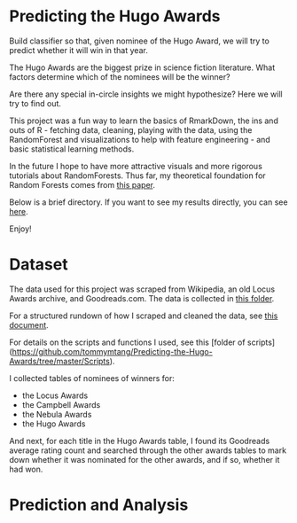 # Predicting the Hugo Awards
Build classifier so that, given nominee of the Hugo Award, we will try to predict whether it will win in that year.

The Hugo Awards are the biggest prize in science fiction literature. What factors determine which of the nominees will be the winner? 

Are there any special in-circle insights we might hypothesize? Here we will try to find out.

This project was a fun way to learn the basics of RmarkDown, the ins and outs of R - fetching data, cleaning, playing with the data, using the RandomForest and visualizations to help with feature engineering - and basic statistical learning methods. 

In the future I hope to have more attractive visuals and more rigorous tutorials about RandomForests. Thus far, my theoretical foundation for Random Forests comes from [this paper](https://arxiv.org/pdf/1407.7502.pdf).

Below is a brief directory. If you want to see my results directly, you can see [here](https://github.com/tommymtang/Predicting-the-Hugo-Awards/Predict). 

Enjoy!

# Dataset
The data used for this project was scraped from Wikipedia, an old Locus Awards archive, and Goodreads.com. The data is collected in [this folder](https://github.com/tommymtang/Predicting-the-Hugo-Awards/tree/master/Dataset).

For a structured rundown of how I scraped and cleaned the data, see [this document](https://github.com/tommymtang/Predicting-the-Hugo-Awards/blob/master/Extract%20and%20Clean/Extract%20and%20Clean.md). 

For details on the scripts and functions I used, see this [folder of scripts] (https://github.com/tommymtang/Predicting-the-Hugo-Awards/tree/master/Scripts).

I collected tables of nominees of winners for: 
* the Locus Awards
* the Campbell Awards
* the Nebula Awards 
* the Hugo Awards

And next, for each title in the Hugo Awards table, I found its Goodreads average rating count and searched through the other awards tables to mark down whether it was nominated for the other awards, and if so, whether it had won.

# Prediction and Analysis